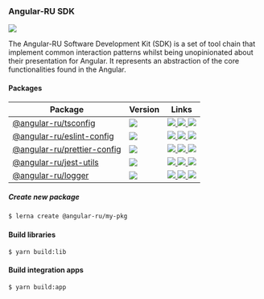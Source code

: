 ### Angular-RU SDK

![](https://travis-ci.org/Angular-RU/angular-ru-sdk.svg?branch=master)

The Angular-RU Software Development Kit (SDK) is a set of tool chain that implement common interaction patterns whilst
being unopinionated about their presentation for Angular. It represents an abstraction of the core functionalities found
in the Angular.

#### Packages

<table>
<thead>
  <tr>
    <th><b>Package</b></th>
    <th><b>Version</b></th>
    <th><b>Links</b></th>
  </tr>
</thead>
<tbody>
  <tr>
    <td>
        <a href="https://npmjs.com/package/@angular-ru/tsconfig">
            @angular-ru/tsconfig
        </a>
    </td>
    <td>
        <img src="https://img.shields.io/npm/v/%40angular-ru%2Ftsconfig/latest.svg">
    </td>
    <td>
        <a href="https://npmjs.com/package/@angular-ru/tsconfig">
            <img src="https://img.shields.io/npm/dm/@angular-ru/tsconfig">
        </a>
        <a href="packages/tsconfig/README.md">
            <img src="https://img.shields.io/badge/README--green.svg">
        </a>
        <a href="packages/tsconfig/CHANGELOG.md">
            <img src="https://img.shields.io/badge/CHANGELOG--green.svg">
        </a>
    </td>
  </tr>
  <tr>
    <td>
        <a href="https://npmjs.com/package/@angular-ru/eslint-config">
            @angular-ru/eslint-config
        </a>
    </td>
    <td>
        <img src="https://img.shields.io/npm/v/%40angular-ru%2Feslint-config/latest.svg">
    </td>
    <td>
        <a href="https://npmjs.com/package/@angular-ru/eslint-config">
            <img src="https://img.shields.io/npm/dm/@angular-ru/jest-utils">
        </a>
        <a href="packages/eslint-config/README.md">
            <img src="https://img.shields.io/badge/README--green.svg">
        </a>
        <a href="packages/eslint-config/CHANGELOG.md">
            <img src="https://img.shields.io/badge/CHANGELOG--green.svg">
        </a>
    </td>
  </tr>
  <tr>
    <td>
        <a href="https://npmjs.com/package/@angular-ru/prettier-config">
            @angular-ru/prettier-config
        </a>
    </td>
    <td>
        <img src="https://img.shields.io/npm/v/%40angular-ru%2Fprettier-config/latest.svg">
    </td>
    <td>
        <a href="https://npmjs.com/package/@angular-ru/prettier-config">
            <img src="https://img.shields.io/npm/dm/@angular-ru/prettier-config">
        </a>
        <a href="packages/prettier-config/README.md">
            <img src="https://img.shields.io/badge/README--green.svg">
        </a>
        <a href="packages/prettier-config/CHANGELOG.md">
            <img src="https://img.shields.io/badge/CHANGELOG--green.svg">
        </a>
    </td>
  </tr>
  <tr>
    <td>
        <a href="https://npmjs.com/package/@angular-ru/jest-utils">
            @angular-ru/jest-utils
        </a>
    </td>
    <td>
        <img src="https://img.shields.io/npm/v/%40angular-ru%2Fjest-utils/latest.svg">
    </td>
    <td>
        <a href="https://npmjs.com/package/@angular-ru/jest-utils">
            <img src="https://img.shields.io/npm/dm/@angular-ru/jest-utils">
        </a>
        <a href="packages/jest-utils/README.md">
            <img src="https://img.shields.io/badge/README--green.svg">
        </a>
        <a href="packages/jest-utils/CHANGELOG.md">
            <img src="https://img.shields.io/badge/CHANGELOG--green.svg">
        </a>
    </td>
  </tr>
  <tr>
      <td>
          <a href="https://npmjs.com/package/@angular-ru/logger">
              @angular-ru/logger
          </a>
      </td>
      <td>
          <img src="https://img.shields.io/npm/v/%40angular-ru%2Flogger/latest.svg">
      </td>
      <td>
          <a href="https://npmjs.com/package/@angular-ru/logger">
              <img src="https://img.shields.io/npm/dm/@angular-ru/logger">
          </a>
          <a href="packages/logger/README.md">
              <img src="https://img.shields.io/badge/README--green.svg">
          </a>
          <a href="packages/logger/CHANGELOG.md">
              <img src="https://img.shields.io/badge/CHANGELOG--green.svg">
          </a>
      </td>
    </tr>
</tbody>
</table>

##### Create new package

```bash
$ lerna create @angular-ru/my-pkg
```

#### Build libraries

```bash
$ yarn build:lib
```

#### Build integration apps

```bash
$ yarn build:app
```
